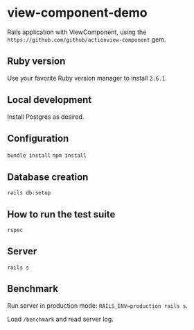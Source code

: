 # view-component-demo

Rails application with ViewComponent, using the `https://github.com/github/actionview-component` gem.

## Ruby version

Use your favorite Ruby version manager to install `2.6.1`.

## Local development

Install Postgres as desired.

## Configuration

`bundle install`
`npm install`

## Database creation

`rails db:setup`

## How to run the test suite

`rspec`

## Server

`rails s`

## Benchmark

Run server in production mode: `RAILS_ENV=production rails s`.

Load `/benchmark` and read server log.
